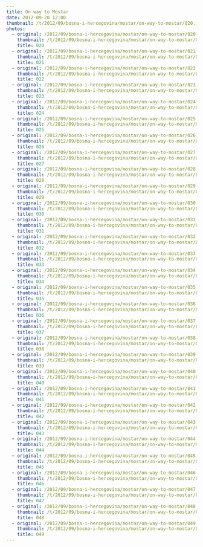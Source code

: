 ```yaml
---
title: On way to Mostar
date: 2012-09-20 12:00
thumbnail: /t/2012/09/bosna-i-hercegovina/mostar/on-way-to-mostar/020.jpg
photos:
  - original: /2012/09/bosna-i-hercegovina/mostar/on-way-to-mostar/020.jpg
    thumbnail: /t/2012/09/bosna-i-hercegovina/mostar/on-way-to-mostar/020.jpg
    title: 020
  - original: /2012/09/bosna-i-hercegovina/mostar/on-way-to-mostar/021.jpg
    thumbnail: /t/2012/09/bosna-i-hercegovina/mostar/on-way-to-mostar/021.jpg
    title: 021
  - original: /2012/09/bosna-i-hercegovina/mostar/on-way-to-mostar/022.jpg
    thumbnail: /t/2012/09/bosna-i-hercegovina/mostar/on-way-to-mostar/022.jpg
    title: 022
  - original: /2012/09/bosna-i-hercegovina/mostar/on-way-to-mostar/023.jpg
    thumbnail: /t/2012/09/bosna-i-hercegovina/mostar/on-way-to-mostar/023.jpg
    title: 023
  - original: /2012/09/bosna-i-hercegovina/mostar/on-way-to-mostar/024.jpg
    thumbnail: /t/2012/09/bosna-i-hercegovina/mostar/on-way-to-mostar/024.jpg
    title: 024
  - original: /2012/09/bosna-i-hercegovina/mostar/on-way-to-mostar/025.jpg
    thumbnail: /t/2012/09/bosna-i-hercegovina/mostar/on-way-to-mostar/025.jpg
    title: 025
  - original: /2012/09/bosna-i-hercegovina/mostar/on-way-to-mostar/026.jpg
    thumbnail: /t/2012/09/bosna-i-hercegovina/mostar/on-way-to-mostar/026.jpg
    title: 026
  - original: /2012/09/bosna-i-hercegovina/mostar/on-way-to-mostar/027.jpg
    thumbnail: /t/2012/09/bosna-i-hercegovina/mostar/on-way-to-mostar/027.jpg
    title: 027
  - original: /2012/09/bosna-i-hercegovina/mostar/on-way-to-mostar/028.jpg
    thumbnail: /t/2012/09/bosna-i-hercegovina/mostar/on-way-to-mostar/028.jpg
    title: 028
  - original: /2012/09/bosna-i-hercegovina/mostar/on-way-to-mostar/029.jpg
    thumbnail: /t/2012/09/bosna-i-hercegovina/mostar/on-way-to-mostar/029.jpg
    title: 029
  - original: /2012/09/bosna-i-hercegovina/mostar/on-way-to-mostar/030.jpg
    thumbnail: /t/2012/09/bosna-i-hercegovina/mostar/on-way-to-mostar/030.jpg
    title: 030
  - original: /2012/09/bosna-i-hercegovina/mostar/on-way-to-mostar/031.jpg
    thumbnail: /t/2012/09/bosna-i-hercegovina/mostar/on-way-to-mostar/031.jpg
    title: 031
  - original: /2012/09/bosna-i-hercegovina/mostar/on-way-to-mostar/032.jpg
    thumbnail: /t/2012/09/bosna-i-hercegovina/mostar/on-way-to-mostar/032.jpg
    title: 032
  - original: /2012/09/bosna-i-hercegovina/mostar/on-way-to-mostar/033.jpg
    thumbnail: /t/2012/09/bosna-i-hercegovina/mostar/on-way-to-mostar/033.jpg
    title: 033
  - original: /2012/09/bosna-i-hercegovina/mostar/on-way-to-mostar/034.jpg
    thumbnail: /t/2012/09/bosna-i-hercegovina/mostar/on-way-to-mostar/034.jpg
    title: 034
  - original: /2012/09/bosna-i-hercegovina/mostar/on-way-to-mostar/035.jpg
    thumbnail: /t/2012/09/bosna-i-hercegovina/mostar/on-way-to-mostar/035.jpg
    title: 035
  - original: /2012/09/bosna-i-hercegovina/mostar/on-way-to-mostar/036.jpg
    thumbnail: /t/2012/09/bosna-i-hercegovina/mostar/on-way-to-mostar/036.jpg
    title: 036
  - original: /2012/09/bosna-i-hercegovina/mostar/on-way-to-mostar/037.jpg
    thumbnail: /t/2012/09/bosna-i-hercegovina/mostar/on-way-to-mostar/037.jpg
    title: 037
  - original: /2012/09/bosna-i-hercegovina/mostar/on-way-to-mostar/038.jpg
    thumbnail: /t/2012/09/bosna-i-hercegovina/mostar/on-way-to-mostar/038.jpg
    title: 038
  - original: /2012/09/bosna-i-hercegovina/mostar/on-way-to-mostar/039.jpg
    thumbnail: /t/2012/09/bosna-i-hercegovina/mostar/on-way-to-mostar/039.jpg
    title: 039
  - original: /2012/09/bosna-i-hercegovina/mostar/on-way-to-mostar/040.jpg
    thumbnail: /t/2012/09/bosna-i-hercegovina/mostar/on-way-to-mostar/040.jpg
    title: 040
  - original: /2012/09/bosna-i-hercegovina/mostar/on-way-to-mostar/041.jpg
    thumbnail: /t/2012/09/bosna-i-hercegovina/mostar/on-way-to-mostar/041.jpg
    title: 041
  - original: /2012/09/bosna-i-hercegovina/mostar/on-way-to-mostar/042.jpg
    thumbnail: /t/2012/09/bosna-i-hercegovina/mostar/on-way-to-mostar/042.jpg
    title: 042
  - original: /2012/09/bosna-i-hercegovina/mostar/on-way-to-mostar/043.jpg
    thumbnail: /t/2012/09/bosna-i-hercegovina/mostar/on-way-to-mostar/043.jpg
    title: 043
  - original: /2012/09/bosna-i-hercegovina/mostar/on-way-to-mostar/044.jpg
    thumbnail: /t/2012/09/bosna-i-hercegovina/mostar/on-way-to-mostar/044.jpg
    title: 044
  - original: /2012/09/bosna-i-hercegovina/mostar/on-way-to-mostar/045.jpg
    thumbnail: /t/2012/09/bosna-i-hercegovina/mostar/on-way-to-mostar/045.jpg
    title: 045
  - original: /2012/09/bosna-i-hercegovina/mostar/on-way-to-mostar/046.jpg
    thumbnail: /t/2012/09/bosna-i-hercegovina/mostar/on-way-to-mostar/046.jpg
    title: 046
  - original: /2012/09/bosna-i-hercegovina/mostar/on-way-to-mostar/047.jpg
    thumbnail: /t/2012/09/bosna-i-hercegovina/mostar/on-way-to-mostar/047.jpg
    title: 047
  - original: /2012/09/bosna-i-hercegovina/mostar/on-way-to-mostar/048.jpg
    thumbnail: /t/2012/09/bosna-i-hercegovina/mostar/on-way-to-mostar/048.jpg
    title: 048
  - original: /2012/09/bosna-i-hercegovina/mostar/on-way-to-mostar/049.jpg
    thumbnail: /t/2012/09/bosna-i-hercegovina/mostar/on-way-to-mostar/049.jpg
    title: 049
---
```


